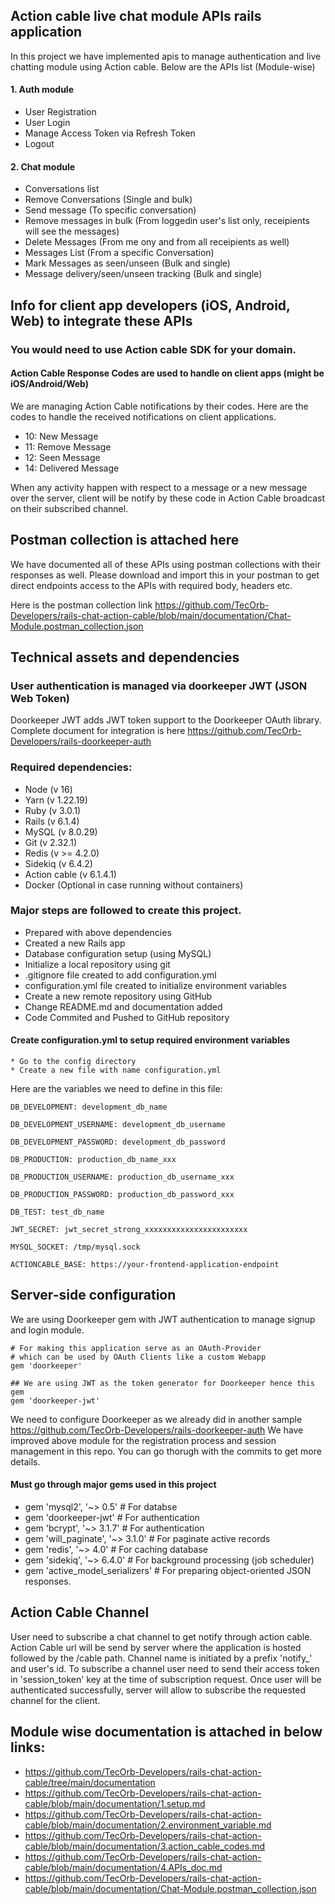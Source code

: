 ## Action cable live chat module APIs rails application 
In this project we have implemented apis to manage authentication and live chatting module using Action cable.
Below are the APIs list (Module-wise)
#### 1. Auth module
- User Registration
- User Login
- Manage Access Token via Refresh Token
- Logout

#### 2. Chat module
- Conversations list
- Remove Conversations (Single and bulk)
- Send message (To specific conversation)
- Remove messages in bulk (From loggedin user's list only, receipients will see the messages)
- Delete Messages (From me ony and from all receipients as well)
- Messages List (From a specific Conversation)
- Mark Messages as seen/unseen (Bulk and single)
- Message delivery/seen/unseen tracking (Bulk and single)

## Info for client app developers (iOS, Android, Web) to integrate these APIs
### You would need to use Action cable SDK for your domain. 
#### Action Cable Response Codes are used to handle on client apps (might be iOS/Android/Web)
We are managing Action Cable notifications by their codes. Here are the codes to handle the received notifications on client applications.
- 10: New Message
- 11: Remove Message
- 12: Seen Message
- 14: Delivered Message

When any activity happen with respect to a message or a new message over the server, client will be notify by these code in Action Cable broadcast on their subscribed channel.

## Postman collection is attached here
We have documented all of these APIs using postman collections with their responses as well. Please download and import this in your postman to get direct endpoints access to the APIs with required body, headers etc.

Here is the postman collection link
https://github.com/TecOrb-Developers/rails-chat-action-cable/blob/main/documentation/Chat-Module.postman_collection.json

## Technical assets and dependencies
###  User authentication is managed via doorkeeper JWT (JSON Web Token)
Doorkeeper JWT adds JWT token support to the Doorkeeper OAuth library.
Complete document for integration is here 
https://github.com/TecOrb-Developers/rails-doorkeeper-auth

### Required dependencies: 
  * Node (v 16)
  * Yarn (v 1.22.19)
  * Ruby (v 3.0.1)  
  * Rails (v 6.1.4)  
  * MySQL (v 8.0.29)
  * Git (v 2.32.1)
  * Redis (v >= 4.2.0)
  * Sidekiq (v 6.4.2)
  * Action cable (v 6.1.4.1)
  * Docker (Optional in case running without containers)

### Major steps are followed to create this project.
  * Prepared with above dependencies
  * Created a new Rails app
  * Database configuration setup (using MySQL)
  * Initialize a local repository using git
  * .gitignore file created to add configuration.yml
  * configuration.yml file created to initialize environment variables  
  * Create a new remote repository using GitHub  
  * Change README.md and documentation added
  * Code Commited and Pushed to GitHub repository

#### Create configuration.yml to setup required environment variables
	* Go to the config directory
	* Create a new file with name configuration.yml

Here are the variables we need to define in this file:
```
DB_DEVELOPMENT: development_db_name

DB_DEVELOPMENT_USERNAME: development_db_username

DB_DEVELOPMENT_PASSWORD: development_db_password

DB_PRODUCTION: production_db_name_xxx

DB_PRODUCTION_USERNAME: production_db_username_xxx

DB_PRODUCTION_PASSWORD: production_db_password_xxx

DB_TEST: test_db_name

JWT_SECRET: jwt_secret_strong_xxxxxxxxxxxxxxxxxxxxxxx

MYSQL_SOCKET: /tmp/mysql.sock

ACTIONCABLE_BASE: https://your-frontend-application-endpoint
```
## Server-side configuration
We are using Doorkeeper gem with JWT authentication to manage signup and login module.
```
# For making this application serve as an OAuth-Provider
# which can be used by OAuth Clients like a custom Webapp
gem 'doorkeeper'

## We are using JWT as the token generator for Doorkeeper hence this gem
gem 'doorkeeper-jwt'
```
We need to configure Doorkeeper as we already did in another sample
https://github.com/TecOrb-Developers/rails-doorkeeper-auth
We have improved above module for the registration process and session management in this repo. You can go thorugh with the commits to get more details.

#### Must go through major gems used in this project
- gem 'mysql2', '~> 0.5' # For databse
- gem 'doorkeeper-jwt' # For authentication
- gem 'bcrypt', '~> 3.1.7' # For authentication
- gem 'will_paginate', '~> 3.1.0' # For paginate active records
- gem 'redis', '~> 4.0' # For caching database
- gem 'sidekiq', '~> 6.4.0' # For background processing (job scheduler)
- gem 'active_model_serializers' # For preparing object-oriented JSON responses.

## Action Cable Channel
User need to subscribe a chat channel to get notify through action cable. Action Cable url will be send by server where the application is hosted followed by the /cable path. Channel name is initiated by a prefix 'notify_' and user's id. 
To subscribe a channel user need to send their access token in 'session_token' key at the time of subscription request. Once user will be authenticated successfully, server will allow to subscribe the requested channel for the client.

## Module wise documentation is attached in below links:
- https://github.com/TecOrb-Developers/rails-chat-action-cable/tree/main/documentation
- https://github.com/TecOrb-Developers/rails-chat-action-cable/blob/main/documentation/1.setup.md
- https://github.com/TecOrb-Developers/rails-chat-action-cable/blob/main/documentation/2.environment_variable.md
- https://github.com/TecOrb-Developers/rails-chat-action-cable/blob/main/documentation/3.action_cable_codes.md
- https://github.com/TecOrb-Developers/rails-chat-action-cable/blob/main/documentation/4.APIs_doc.md
- https://github.com/TecOrb-Developers/rails-chat-action-cable/blob/main/documentation/Chat-Module.postman_collection.json

